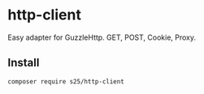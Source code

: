 # http-client
Easy adapter for GuzzleHttp. GET, POST, Cookie, Proxy.

## Install
`composer require s25/http-client`

